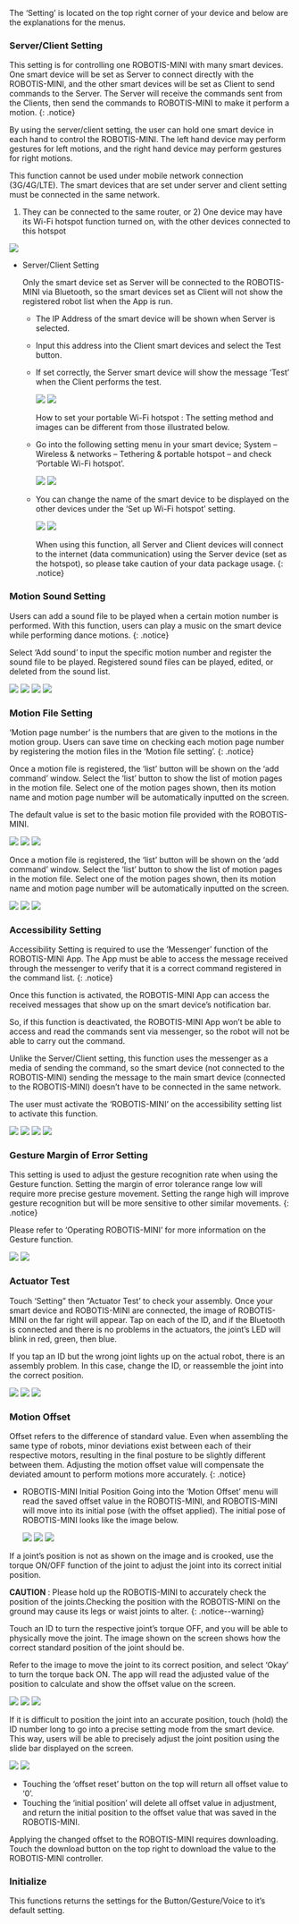 The ‘Setting’ is located on the top right corner of your device and below are the explanations for the menus.

### Server/Client Setting

This setting is for controlling one ROBOTIS-MINI with many smart devices. One smart device will be set as Server to connect directly with the ROBOTIS-MINI, and the other smart devices will be set as Client to send commands to the Server. The Server will receive the commands sent from the Clients, then send the commands to ROBOTIS-MINI to make it perform a motion.
{: .notice}

By using the server/client setting, the user can hold one smart device in each hand to control the ROBOTIS-MINI. The left hand device may perform gestures for left motions, and the right hand device may perform gestures for right motions.

This function cannot be used under mobile network connection (3G/4G/LTE). The smart devices that are set under server and client setting must be connected in the same network.

1) They can be connected to the same router, or 2) One device may have its Wi-Fi hotspot function turned on, with the other devices connected to this hotspot

![](/assets/images/sw/mobile/mini_app_060.png)


- Server/Client Setting

  Only the smart device set as Server will be connected to the ROBOTIS-MINI via Bluetooth, so the smart devices set as Client will not show the registered robot list when the App is run.
  - The IP Address of the smart device will be shown when Server is selected.
  - Input this address into the Client smart devices and select the Test button.
  - If set correctly, the Server smart device will show the message ‘Test’ when the Client performs the test.

    ![](/assets/images/sw/mobile/mini_app_061.jpg)
    ![](/assets/images/sw/mobile/mini_app_062.jpg)

    How to set your portable  Wi-Fi hotspot : The setting method and images can be different from those illustrated below.

  - Go into the following setting menu in your smart device; System – Wireless & networks – Tethering & portable hotspot – and check ‘Portable Wi-Fi hotspot’.

    ![](/assets/images/sw/mobile/mini_app_064.jpg)
    ![](/assets/images/sw/mobile/mini_app_065.jpg)

  - You can change the name of the smart device to be displayed on the other devices under the ‘Set up Wi-Fi hotspot’ setting.

    ![](/assets/images/sw/mobile/mini_app_066.jpg)
    ![](/assets/images/sw/mobile/mini_app_067.jpg)

    When using this function, all Server and Client devices will connect to the internet (data communication) using the Server  device (set as the hotspot), so please take caution of your data package usage.
    {: .notice}


### Motion Sound Setting

Users can add a sound file to be played when a certain motion number is performed. With this function, users can play a music on the smart device while performing dance motions.
{: .notice}

Select ‘Add sound’ to input the specific motion number and register the sound file to be played. Registered sound files can be played, edited, or deleted from the sound list.

![](/assets/images/sw/mobile/mini_app_068.jpg)
![](/assets/images/sw/mobile/mini_app_069.jpg)
![](/assets/images/sw/mobile/mini_app_070.jpg)
![](/assets/images/sw/mobile/mini_app_071.jpg)

### Motion File Setting

‘Motion page number’ is the numbers that are given to the motions in the motion group.
Users can save time on checking each motion page number by registering the motion files in the ‘Motion file setting’.
{: .notice}

Once a motion file is registered, the ‘list’ button will be shown on the ‘add command’ window. Select the ‘list’ button to show the list of motion pages in the motion file. Select one of the motion pages shown, then its motion name and motion page number will be automatically inputted on the screen.

The default value is set to the basic motion file provided with the ROBOTIS-MINI.

![](/assets/images/sw/mobile/mini_app_072.jpg)
![](/assets/images/sw/mobile/mini_app_073.jpg)
![](/assets/images/sw/mobile/mini_app_074.jpg)

Once a motion file is registered, the ‘list’ button will be shown on the ‘add command’ window. Select the ‘list’ button to show the list of motion pages in the motion file. Select one of the motion pages shown, then its motion name and motion page number will be automatically inputted on the screen.

![](/assets/images/sw/mobile/mini_app_075.jpg)
![](/assets/images/sw/mobile/mini_app_076.jpg)
![](/assets/images/sw/mobile/mini_app_077.jpg)

### Accessibility Setting

Accessibility Setting is required to use the ‘Messenger’ function of the ROBOTIS-MINI App. The App must be able to access the message received through the messenger to verify that it is a correct command registered in the command list.
{: .notice}

Once this function is activated, the ROBOTIS-MINI App can access the received messages that show up on the smart device’s notification bar.

So, if this function is deactivated, the ROBOTIS-MINI App won’t be able to access and read the commands sent via messenger, so the robot will not be able to carry out the command.

Unlike the Server/Client setting, this function uses the messenger as a media of sending the command, so the smart device (not connected to the ROBOTIS-MINI) sending the message to the main smart device (connected to the ROBOTIS-MINI) doesn’t have to be connected in the same network.

The user must activate the ‘ROBOTIS-MINI’ on the accessibility setting list to activate this function.

![](/assets/images/sw/mobile/mini_app_078.jpg)
![](/assets/images/sw/mobile/mini_app_079.jpg)
![](/assets/images/sw/mobile/mini_app_080.jpg)
![](/assets/images/sw/mobile/mini_app_081.jpg)

### Gesture Margin of Error Setting

This setting is used to adjust the gesture recognition rate when using the Gesture function. Setting the margin of error tolerance range low will require more precise gesture movement. Setting the range high will improve gesture recognition but will be more sensitive to other similar movements.
{: .notice}

Please refer to ‘Operating ROBOTIS-MINI’ for more information on the Gesture function.

![](/assets/images/sw/mobile/mini_app_082.jpg)
![](/assets/images/sw/mobile/mini_app_083.jpg)


### Actuator Test
Touch ‘Setting” then “Actuator Test’ to check your assembly. Once your smart device and ROBOTIS-MINI are connected, the image of ROBOTIS-MINI on the far right will appear. Tap on each of the ID, and if the Bluetooth is connected and there is no problems in the actuators, the joint’s LED will blink in red, green, then blue.

If you tap an ID but the wrong joint lights up on the actual robot, there is an assembly problem. In this case, change the ID, or reassemble the joint into the correct position.

![](/assets/images/sw/mobile/mini_app_084.jpg)
![](/assets/images/sw/mobile/mini_app_085.jpg)
![](/assets/images/sw/mobile/mini_app_086.jpg)

### Motion Offset

Offset refers to the difference of standard value. Even when assembling the same type of robots, minor deviations exist between each of their respective motors, resulting in the final posture to be slightly different between them. Adjusting the motion offset value will compensate the deviated amount to perform motions more accurately.
{: .notice}

- ROBOTIS-MINI Initial Position
  Going into the ‘Motion Offset’ menu will read the saved offset value in the ROBOTIS-MINI, and ROBOTIS-MINI will move into its initial pose (with the offset applied). The initial pose of ROBOTIS-MINI looks like the image below.

  ![](/assets/images/sw/mobile/mini_app_087.png)
  ![](/assets/images/sw/mobile/mini_app_088.png)
  ![](/assets/images/sw/mobile/mini_app_089.png)

If a joint’s position is not as shown on the image and is crooked, use the torque ON/OFF function of the joint to adjust the joint into its correct initial position.

**CAUTION** : Please hold up the ROBOTIS-MINI to accurately check the position of the joints.Checking the position with the ROBOTIS-MINI on the ground may cause its legs or waist joints to alter.
{: .notice--warning}

Touch an ID to turn the respective joint’s torque OFF, and you will be able to physically move the joint. The image shown on the screen shows how the correct standard position of the joint should be.

Refer to the image to move the joint to its correct position, and select ‘Okay’ to turn the torque back ON. The app will read the adjusted value of the position to calculate and show the offset value on the screen.

![](/assets/images/sw/mobile/mini_app_090.jpg)
![](/assets/images/sw/mobile/mini_app_091.jpg)
![](/assets/images/sw/mobile/mini_app_092.jpg)

If it is difficult to position the joint into an accurate position, touch (hold) the ID number long to go into a precise setting mode from the smart device. This way, users will be able to precisely adjust the joint position using the slide bar displayed on the screen.

![](/assets/images/sw/mobile/mini_app_093.jpg)
![](/assets/images/sw/mobile/mini_app_094.jpg)

  - Touching the ‘offset reset’ button on the top will return all offset value to ‘0’.
  - Touching the ‘initial position’ will delete all offset value in adjustment, and return the initial position to the offset value that was saved in the ROBOTIS-MINI.

  Applying the changed offset to the ROBOTIS-MINI requires downloading. Touch the download button on the top right to download the value to the ROBOTIS-MINI controller.

### Initialize
This functions returns the settings for the Button/Gesture/Voice to it’s default setting.
